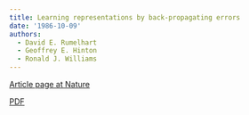 ```yaml
---
title: Learning representations by back-propagating errors
date: '1986-10-09'
authors:
  - David E. Rumelhart
  - Geoffrey E. Hinton
  - Ronald J. Williams
---
```

[Article page at Nature](https://www.nature.com/articles/323533a0)

[PDF](http://www.iro.umontreal.ca/~pift6266/A06/refs/backprop_old.pdf)
